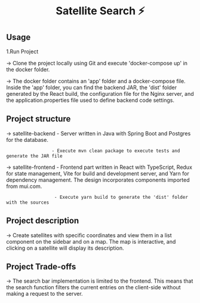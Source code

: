 <h1 align='center'>Satellite Search ⚡</h1>

## **Usage**

1.Run Project

-> Clone the project locally using Git and execute 'docker-compose up' in the docker folder.

-> The docker folder contains an 'app' folder and a docker-compose file. Inside the 'app' folder, 
you can find the backend JAR, the 'dist' folder generated by the React build, the configuration 
file for the Nginx server, and the application.properties file used to define backend code settings.

## **Project structure**

-> satellite-backend - Server written in Java with Spring Boot and Postgres for the database.
 
                     - Execute mvn clean package to execute tests and generate the JAR file

-> satellite-frontend - Frontend part written in React with TypeScript, Redux for state management, 
Vite for build and development server, and Yarn for dependency management. The design incorporates 
components imported from mui.com.

                      - Execute yarn build to generate the 'dist' folder with the sources

## **Project description**

-> Create satellites with specific coordinates and view them in a list component on the sidebar and on a map. 
The map is interactive, and clicking on a satellite will display its description.

## **Project Trade-offs**
-> The search bar implementation is limited to the frontend. This means that the search function filters 
the current entries on the client-side without making a request to the server.